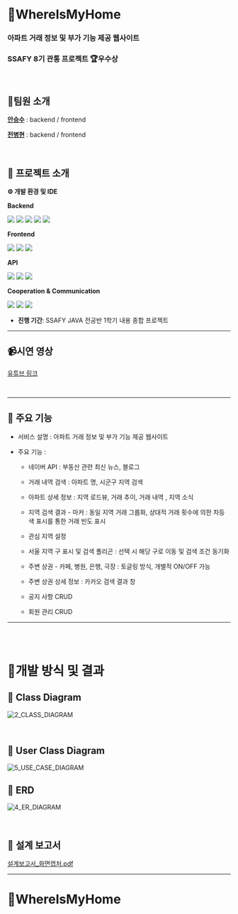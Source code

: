 # 🏡WhereIsMyHome

### 아파트 거래 정보 및 부가 기능 제공 웹사이트

### SSAFY 8기 관통 프로젝트 🏆우수상

<br>

## 👬팀원 소개

**[안승수](https://github.com/ssahn0806)** : backend / frontend

**[전병현](https://github.com/0901jbh)** : backend / frontend

<br>

## 📆 프로젝트 소개

**⚙​ 개발 환경 및 IDE**

**Backend**

<img src="https://img.shields.io/badge/Spring_Boot-6DB33F?style=for-the-badge&logo=SpringBoot&logoColor=white"> <img src="https://img.shields.io/badge/java-007396?style=for-the-badge&logo=java&logoColor=white"> <img src="https://img.shields.io/badge/mybatis-F37440?style=for-the-badge&logo=mybatis&logoColor=white"> <img src="https://img.shields.io/badge/Intellij_IDEA-3776AB?style=for-the-badge&logo=IntellijIDEA&logoColor=white"> <img src="https://img.shields.io/badge/MySQL-380953?style=for-the-badge&logo=MySQL&logoColor=white">

**Frontend**

<img src="https://img.shields.io/badge/Vue.js-4FC08D?style=for-the-badge&logo=Vue.js&logoColor=white"> <img src="https://img.shields.io/badge/Node.js-339933?style=for-the-badge&logo=Node.js&logoColor=white"> <img src="https://img.shields.io/badge/VS Code-007ACC?style=for-the-badge&logo=Visual Studio Code&logoColor=white">

**API**

<img src="https://img.shields.io/badge/kakao_API-088142?style=for-the-badge&logo=kakao&logoColor=white"> <img src="https://img.shields.io/badge/naver_API-199ED9?style=for-the-badge&logo=naver&logoColor=white"> <img src="https://img.shields.io/badge/국가_공공데이터-632CA6?style=for-the-badge&logo=&logoColor=white">

**Cooperation & Communication**

<img src="https://img.shields.io/badge/github-FC6D26?style=for-the-badge&logo=Github&logoColor=white"> <img src="https://img.shields.io/badge/MatterMOST-009688?style=for-the-badge&logo=Mattermost&logoColor=white"> <img src="https://img.shields.io/badge/Notion-EF1970?style=for-the-badge&logo=Notion&logoColor=white">

- **진행 기간**: SSAFY JAVA 전공반 1학기 내용 종합 프로젝트

---

## 📹시연 영상

[유튜브 링크](https://www.youtube.com/watch?v=jwE1bGr3RMs)

<br>

---

## 🙌 주요 기능

- 서비스 설명 : 아파트 거래 정보 및 부가 기능 제공 웹사이트
- 주요 기능 :

  - 네이버 API : 부동산 관련 최신 뉴스, 블로그

  - 거래 내역 검색 : 아파트 명, 시군구 지역 검색
  - 아파트 상세 정보 : 지역 로드뷰, 거래 추이, 거래 내역 , 지역 소식
  - 지역 검색 결과 - 마커 : 동일 지역 거래 그룹화, 상대적 거래 횟수에 의한 차등 색 표시를 통한 거래 빈도 표시
  - 관심 지역 설정
  - 서울 지역 구 표시 및 검색 폴리곤 : 선택 시 해당 구로 이동 및 검색 조건 동기화

  - 주변 상권 - 카페, 병원, 은행, 극장 : 토글링 방식, 개별적 ON/OFF 가능
  - 주변 상권 상세 정보 : 카카오 검색 결과 창
  - 공지 사항 CRUD
  - 회원 관리 CRUD

---

<br><br>

# 💁개발 방식 및 결과

## 🧱 Class Diagram

![2_CLASS_DIAGRAM](https://user-images.githubusercontent.com/37263174/219949839-d51b6b1f-0a70-4026-9ab5-e124c1903a26.png)

<br>

## 🌟 User Class Diagram

![5_USE_CASE_DIAGRAM](https://user-images.githubusercontent.com/37263174/219949847-850677e2-ec68-4122-86d1-797bce23cc00.png)
<br>

## 🌠 ERD

![4_ER_DIAGRAM](https://user-images.githubusercontent.com/37263174/219949846-f60ac035-6dcd-4b6d-bfc0-cd90b4fcaa34.png)

<br>

## 📜 설계 보고서

[설계보고서\_화면캡처.pdf](https://github.com/ssahn0806/WhereIsMyHomeFinal/files/10776923/1_.pdf)

---

# 🏡WhereIsMyHome
